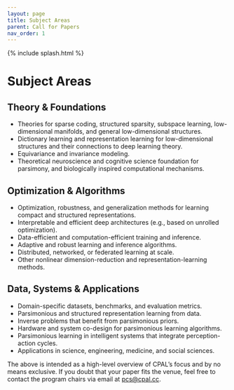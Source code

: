 ```yaml
---
layout: page
title: Subject Areas
parent: Call for Papers
nav_order: 1
---
```


{% include splash.html %}

# Subject Areas


## Theory & Foundations
- Theories for sparse coding, structured sparsity, subspace learning, low-dimensional manifolds, and general low-dimensional structures. 
- Dictionary learning and representation learning for low-dimensional structures and their connections to deep learning theory.
- Equivariance and invariance modeling.
- Theoretical neuroscience and cognitive science foundation for parsimony, and biologically inspired computational mechanisms.

## Optimization & Algorithms
- Optimization, robustness, and generalization methods for learning compact and structured representations.
- Interpretable and efficient deep architectures (e.g., based on unrolled optimization).
- Data-efficient and computation-efficient training and inference.
- Adaptive and robust learning and inference algorithms.
- Distributed, networked, or federated learning at scale. 
- Other nonlinear dimension-reduction and representation-learning methods.

## Data, Systems & Applications
- Domain-specific datasets, benchmarks, and evaluation metrics. 
- Parsimonious and structured representation learning from data.
- Inverse problems that benefit from parsimonious priors.
- Hardware and system co-design for parsimonious learning algorithms.
- Parsimonious learning in intelligent systems that integrate perception-action cycles.
- Applications in science, engineering, medicine, and social sciences.


The above is intended as a high-level overview of CPAL’s focus and by no means
exclusive. If you doubt that your paper fits the venue, feel free to contact
the program chairs via email at [pcs@cpal.cc](mailto:pcs@cpal.cc).
